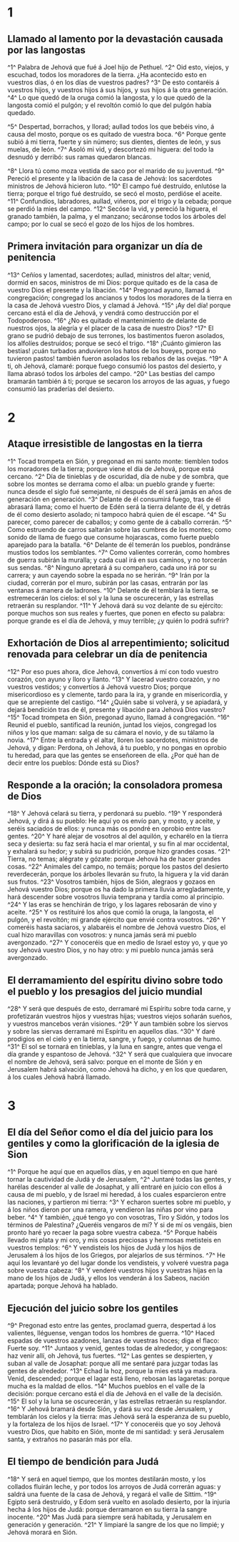 # 1 
## Llamado al lamento por la devastación causada por las langostas
^1^ Palabra de Jehová que fué á Joel hijo de Pethuel. 
^2^ Oid esto, viejos, y escuchad, todos los moradores de la tierra. ¿Ha acontecido esto en vuestros días, ó en los días de vuestros padres? 
^3^ De esto contaréis á vuestros hijos, y vuestros hijos á sus hijos, y sus hijos á la otra generación. 
^4^ Lo que quedó de la oruga comió la langosta, y lo que quedó de la langosta comió el pulgón; y el revoltón comió lo que del pulgón había quedado.

^5^ Despertad, borrachos, y llorad; aullad todos los que bebéis vino, á causa del mosto, porque os es quitado de vuestra boca. 
^6^ Porque gente subió á mi tierra, fuerte y sin número; sus dientes, dientes de león, y sus muelas, de león. 
^7^ Asoló mi vid, y descortezó mi higuera: del todo la desnudó y derribó: sus ramas quedaron blancas.

^8^ Llora tú como moza vestida de saco por el marido de su juventud. 
^9^ Pereció el presente y la libación de la casa de Jehová: los sacerdotes ministros de Jehová hicieron luto. 
^10^ El campo fué destruído, enlutóse la tierra; porque el trigo fué destruído, se secó el mosto, perdióse el aceite. 
^11^ Confundíos, labradores, aullad, viñeros, por el trigo y la cebada; porque se perdió la mies del campo. 
^12^ Secóse la vid, y pereció la higuera, el granado también, la palma, y el manzano; secáronse todos los árboles del campo; por lo cual se secó el gozo de los hijos de los hombres.

## Primera invitación para organizar un día de penitencia
^13^ Ceñíos y lamentad, sacerdotes; aullad, ministros del altar; venid, dormid en sacos, ministros de mi Dios: porque quitado es de la casa de vuestro Dios el presente y la libación. 
^14^ Pregonad ayuno, llamad á congregación; congregad los ancianos y todos los moradores de la tierra en la casa de Jehová vuestro Dios, y clamad á Jehová. 
^15^ ¡Ay del día! porque cercano está el día de Jehová, y vendrá como destrucción por el Todopoderoso. 
^16^ ¿No es quitado el mantenimiento de delante de nuestros ojos, la alegría y el placer de la casa de nuestro Dios? 
^17^ El grano se pudrió debajo de sus terrones, los bastimentos fueron asolados, los alfolíes destruídos; porque se secó el trigo. 
^18^ ¡Cuánto gimieron las bestias! ¡cuán turbados anduvieron los hatos de los bueyes, porque no tuvieron pastos! también fueron asolados los rebaños de las ovejas. 
^19^ A ti, oh Jehová, clamaré: porque fuego consumió los pastos del desierto, y llama abrasó todos los árboles del campo. 
^20^ Las bestias del campo bramarán también á ti; porque se secaron los arroyos de las aguas, y fuego consumió las praderías del desierto. 

# 2 
## Ataque irresistible de langostas en la tierra
^1^ Tocad trompeta en Sión, y pregonad en mi santo monte: tiemblen todos los moradores de la tierra; porque viene el día de Jehová, porque está cercano. 
^2^ Día de tinieblas y de oscuridad, día de nube y de sombra, que sobre los montes se derrama como el alba: un pueblo grande y fuerte: nunca desde el siglo fué semejante, ni después de él será jamás en años de generación en generación. 
^3^ Delante de él consumirá fuego, tras de él abrasará llama; como el huerto de Edén será la tierra delante de él, y detrás de él como desierto asolado; ni tampoco habrá quien de él escape. 
^4^ Su parecer, como parecer de caballos; y como gente de á caballo correrán. 
^5^ Como estruendo de carros saltarán sobre las cumbres de los montes; como sonido de llama de fuego que consume hojarascas, como fuerte pueblo aparejado para la batalla. 
^6^ Delante de él temerán los pueblos, pondránse mustios todos los semblantes. 
^7^ Como valientes correrán, como hombres de guerra subirán la muralla; y cada cual irá en sus caminos, y no torcerán sus sendas. 
^8^ Ninguno apretará á su compañero, cada uno irá por su carrera; y aun cayendo sobre la espada no se herirán. 
^9^ Irán por la ciudad, correrán por el muro, subirán por las casas, entrarán por las ventanas á manera de ladrones. 
^10^ Delante de él temblará la tierra, se estremecerán los cielos: el sol y la luna se oscurecerán, y las estrellas retraerán su resplandor. 
^11^ Y Jehová dará su voz delante de su ejército: porque muchos son sus reales y fuertes, que ponen en efecto su palabra: porque grande es el día de Jehová, y muy terrible; ¿y quién lo podrá sufrir?

## Exhortación de Dios al arrepentimiento; solicitud renovada para celebrar un día de penitencia
^12^ Por eso pues ahora, dice Jehová, convertíos á mí con todo vuestro corazón, con ayuno y lloro y llanto. 
^13^ Y lacerad vuestro corazón, y no vuestros vestidos; y convertíos á Jehová vuestro Dios; porque misericordioso es y clemente, tardo para la ira, y grande en misericordia, y que se arrepiente del castigo. 
^14^ ¿Quién sabe si volverá, y se apiadará, y dejará bendición tras de él, presente y libación para Jehová Dios vuestro? 
^15^ Tocad trompeta en Sión, pregonad ayuno, llamad á congregación. 
^16^ Reunid el pueblo, santificad la reunión, juntad los viejos, congregad los niños y los que maman: salga de su cámara el novio, y de su tálamo la novia. 
^17^ Entre la entrada y el altar, lloren los sacerdotes, ministros de Jehová, y digan: Perdona, oh Jehová, á tu pueblo, y no pongas en oprobio tu heredad, para que las gentes se enseñoreen de ella. ¿Por qué han de decir entre los pueblos: Dónde está su Dios?

## Responde a la oración; la consoladora promesa de Dios
^18^ Y Jehová celará su tierra, y perdonará su pueblo. 
^19^ Y responderá Jehová, y dirá á su pueblo: He aquí yo os envío pan, y mosto, y aceite, y seréis saciados de ellos: y nunca más os pondré en oprobio entre las gentes. 
^20^ Y haré alejar de vosotros al del aquilón, y echarélo en la tierra seca y desierta: su faz será hacia el mar oriental, y su fin al mar occidental, y exhalará su hedor; y subirá su pudrición, porque hizo grandes cosas. 
^21^ Tierra, no temas; alégrate y gózate: porque Jehová ha de hacer grandes cosas. 
^22^ Animales del campo, no temáis; porque los pastos del desierto reverdecerán, porque los árboles llevarán su fruto, la higuera y la vid darán sus frutos. 
^23^ Vosotros también, hijos de Sión, alegraos y gozaos en Jehová vuestro Dios; porque os ha dado la primera lluvia arregladamente, y hará descender sobre vosotros lluvia temprana y tardía como al principio. 
^24^ Y las eras se henchirán de trigo, y los lagares rebosarán de vino y aceite. 
^25^ Y os restituiré los años que comió la oruga, la langosta, el pulgón, y el revoltón; mi grande ejército que envié contra vosotros. 
^26^ Y comeréis hasta saciaros, y alabaréis el nombre de Jehová vuestro Dios, el cual hizo maravillas con vosotros: y nunca jamás será mi pueblo avergonzado. 
^27^ Y conoceréis que en medio de Israel estoy yo, y que yo soy Jehová vuestro Dios, y no hay otro: y mi pueblo nunca jamás será avergonzado.

## El derramamiento del espíritu divino sobre todo el pueblo y los presagios del juicio mundial
^28^ Y será que después de esto, derramaré mi Espíritu sobre toda carne, y profetizarán vuestros hijos y vuestras hijas; vuestros viejos soñarán sueños, y vuestros mancebos verán visiones. 
^29^ Y aun también sobre los siervos y sobre las siervas derramaré mi Espíritu en aquellos días. 
^30^ Y daré prodigios en el cielo y en la tierra, sangre, y fuego, y columnas de humo. 
^31^ El sol se tornará en tinieblas, y la luna en sangre, antes que venga el día grande y espantoso de Jehová. 
^32^ Y será que cualquiera que invocare el nombre de Jehová, será salvo: porque en el monte de Sión y en Jerusalem habrá salvación, como Jehová ha dicho, y en los que quedaren, á los cuales Jehová habrá llamado. 

# 3 
## El día del Señor como el día del juicio para los gentiles y como la glorificación de la iglesia de Sion
^1^ Porque he aquí que en aquellos días, y en aquel tiempo en que haré tornar la cautividad de Judá y de Jerusalem, 
^2^ Juntaré todas las gentes, y harélas descender al valle de Josaphat, y allí entraré en juicio con ellos á causa de mi pueblo, y de Israel mi heredad, á los cuales esparcieron entre las naciones, y partieron mi tierra: 
^3^ Y echaron suertes sobre mi pueblo, y á los niños dieron por una ramera, y vendieron las niñas por vino para beber. 
^4^ Y también, ¿qué tengo yo con vosotras, Tiro y Sidón, y todos los términos de Palestina? ¿Queréis vengaros de mí? Y si de mí os vengáis, bien pronto haré yo recaer la paga sobre vuestra cabeza. 
^5^ Porque habéis llevado mi plata y mi oro, y mis cosas preciosas y hermosas metisteis en vuestros templos: 
^6^ Y vendisteis los hijos de Judá y los hijos de Jerusalem á los hijos de los Griegos, por alejarlos de sus términos. 
^7^ He aquí los levantaré yo del lugar donde los vendisteis, y volveré vuestra paga sobre vuestra cabeza: 
^8^ Y venderé vuestros hijos y vuestras hijas en la mano de los hijos de Judá, y ellos los venderán á los Sabeos, nación apartada; porque Jehová ha hablado.

## Ejecución del juicio sobre los gentiles
^9^ Pregonad esto entre las gentes, proclamad guerra, despertad á los valientes, lléguense, vengan todos los hombres de guerra. 
^10^ Haced espadas de vuestros azadones, lanzas de vuestras hoces; diga el flaco: Fuerte soy. 
^11^ Juntaos y venid, gentes todas de alrededor, y congregaos: haz venir allí, oh Jehová, tus fuertes. 
^12^ Las gentes se despierten, y suban al valle de Josaphat: porque allí me sentaré para juzgar todas las gentes de alrededor. 
^13^ Echad la hoz, porque la mies está ya madura. Venid, descended; porque el lagar está lleno, rebosan las lagaretas: porque mucha es la maldad de ellos. 
^14^ Muchos pueblos en el valle de la decisión: porque cercano está el día de Jehová en el valle de la decisión. 
^15^ El sol y la luna se oscurecerán, y las estrellas retraerán su resplandor. 
^16^ Y Jehová bramará desde Sión, y dará su voz desde Jerusalem, y temblarán los cielos y la tierra: mas Jehová será la esperanza de su pueblo, y la fortaleza de los hijos de Israel. 
^17^ Y conoceréis que yo soy Jehová vuestro Dios, que habito en Sión, monte de mi santidad: y será Jerusalem santa, y extraños no pasarán más por ella.

## El tiempo de bendición para Judá
^18^ Y será en aquel tiempo, que los montes destilarán mosto, y los collados fluirán leche, y por todos los arroyos de Judá correrán aguas: y saldrá una fuente de la casa de Jehová, y regará el valle de Sittim. 
^19^ Egipto será destruído, y Edom será vuelto en asolado desierto, por la injuria hecha á los hijos de Judá: porque derramaron en su tierra la sangre inocente. 
^20^ Mas Judá para siempre será habitada, y Jerusalem en generación y generación. 
^21^ Y limpiaré la sangre de los que no limpié; y Jehová morará en Sión. 